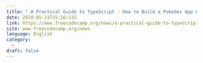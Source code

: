```yaml
---
title: " A Practical Guide to TypeScript - How to Build a Pokedex App Using HTML, CSS, and TypeScript "
date: 2020-05-21T15:16:13Z
link: https://www.freecodecamp.org/news/a-practical-guide-to-typescript-how-to-build-a-pokedex-app-using-html-css-and-typescript/?utm_medium=RSS&utm_source=news.12bit.vn
site: www.freecodecamp.org/news
language: English
category:
  -   
draft: false
---
```

